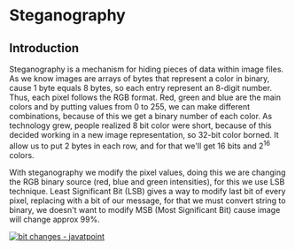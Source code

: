 # Steganography

## Introduction
Steganography is a mechanism for hiding pieces of data within image files. As we know images are arrays of bytes that represent a color in binary, cause 1 byte equals 8 bytes, so each entry represent an 8-digit number. Thus, each pixel follows the RGB format. Red, green and blue are the main colors and by putting values from 0 to 255, we can make different combinations, because of this we get a binary number of each color. As technology grew, people realized 8 bit color were short, because of this decided working in a new image representation, so 32-bit color borned. It allow us to put 2 bytes in each row, and for that we'll get 16 bits and $2^{16}$ colors.

With steganography we modify the pixel values, doing this we are changing the RGB binary source (red, blue and green intensities), for this we use LSB technique. Least Significant Bit (LSB) gives a way to modify last bit of every pixel, replacing with a bit of our message, for that we must convert string to binary, we doesn't want to modify MSB (Most Significant Bit) cause image will change approx 99%.

[![bit changes - javatpoint](https://static.javatpoint.com/python/images/image-steganography-using-python3.png)](https://www.javatpoint.com/image-steganography-using-python)